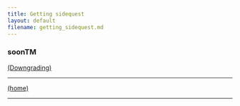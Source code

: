 ```yaml
---
title: Getting sidequest
layout: default
filename: getting_sidequest.md
--- 
```




### soonTM

[(Downgrading)](downgrading.md)


****
[(home)](home.md)

****